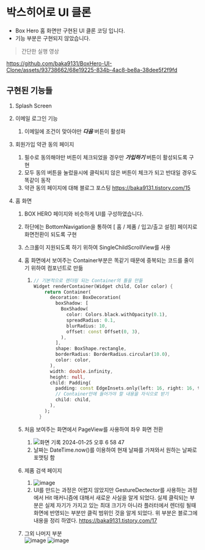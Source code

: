 # 박스히어로 UI 클론

+ Box Hero 홈 화면만 구현된 UI 클론 코딩 입니다.
+ 기능 부분은 구현되지 않았습니다.



> 간단한 실행 영상

https://github.com/baka9131/BoxHero-UI-Clone/assets/93738662/68e19225-834b-4ac8-be8a-38dee5f2f9fd



## 구현된 기능들

1. Splash Screen

2. 이메일 로그인 기능

   1. 이메일에 조건이 맞아야만 ***다음*** 버튼이 활성화

3. 회원가입 약관 동의 페이지

   1. 필수로 동의해야만 버튼이 체크되었을 경우만 ***가입하기*** 버튼이 활성되도록 구현
   2. 모두 동의 버튼을 눌렀을시에 클릭되지 않은 버튼이 체크가 되고 반대일 경우도 똑같이 동작
   3. 약관 동의 페이지에 대해 블로그 포스팅
      https://baka9131.tistory.com/15

4. 홈 화면

   1. BOX HERO 페이지와 비슷하게 UI를 구성하였습니다.

   2. 하단에는 BottomNavigation을 통하여 [ 홈 / 제품 / 입고/출고 설정] 페이지로 화면전환이 되도록 구현

   3. 스크롤이 지원되도록 하기 위하여 SingleChildScrollView를 사용

   4. 홈 화면에서 보여주는 Container부분은 똑같기 때문에 중복되는 코드를 줄이기 위하여 컴포넌트로 만듦

      1. ```dart
         // 기본적으로 렌더링 되는 Container의 틀을 만듦
         Widget renderContainer(Widget child, Color color) {
             return Container(
               decoration: BoxDecoration(
                 boxShadow: [
                   BoxShadow(
                     color: Colors.black.withOpacity(0.1),
                     spreadRadius: 0.1,
                     blurRadius: 10,
                     offset: const Offset(0, 3),
                   ),
                 ],
                 shape: BoxShape.rectangle,
                 borderRadius: BorderRadius.circular(10.0),
                 color: color,
               ),
               width: double.infinity,
               height: null,
               child: Padding(
                 padding: const EdgeInsets.only(left: 16, right: 16, top: 10, bottom: 10),
                 // Container안에 들어가야 할 내용을 자식으로 받기
                 child: child,
               ),
             );
           }
         ```

   5. 처음 보여주는 화면에서 PageView를 사용하여 좌우 화면 전환

      1. ![화면 기록 2024-01-25 오후 6 58 47](https://github.com/baka9131/BoxHero-UI-Clone/assets/93738662/34ba892b-4f85-4e4b-840e-fd5c76613376)
      2. 날짜는 DateTime.now()를 이용하여 현재 날짜를 가져와서 원하는 날짜로 포맷팅 함

   6. 제품 검색 페이지

      1. ![image](https://github.com/baka9131/BoxHero-UI-Clone/assets/93738662/6fa80839-4f35-4142-9686-4f0711406668)
      2. UI를 만드는 과정은 어렵지 않았지만 GestureDectector를 사용하는 과정에서 Hit 매커니즘에 대해서 새로운 사실을 알게 되었다.
         실제 클릭되는 부분은 실제 자기가 가지고 있는 최대 크기가 아니라 플러터에서 렌더링 될때 화면에 반영되는 부분만 클릭 범위인 것을 알게 되었다.
         위 부분은 블로그에 내용을 정리 하였다.
         https://baka9131.tistory.com/17
   
   7. 그외 나머지 부분</br>
      ![image](https://github.com/baka9131/BoxHero-UI-Clone/assets/93738662/785090ed-a006-47a2-bd7c-80760af069be)
      ![image](https://github.com/baka9131/BoxHero-UI-Clone/assets/93738662/7e2eaefa-ed28-4fcc-8442-18164a09b9ae)

